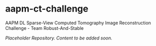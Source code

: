 # aapm-ct-challenge
AAPM DL Sparse-View Computed Tomography Image Reconstruction Challenge - Team Robust-And-Stable

_Placeholder Repository. Content to be added soon._

